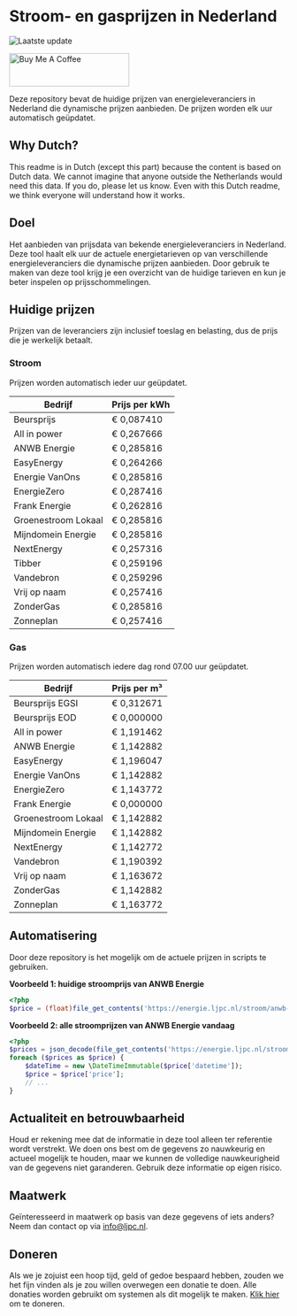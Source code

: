 # Stroom- en gasprijzen in Nederland

![Laatste update](https://img.shields.io/badge/laatste%20update-2024--05--08%2001%3A00%20CET-brightgreen)

<a href="https://www.buymeacoffee.com/Lars-" target="_blank"><img src="https://cdn.buymeacoffee.com/buttons/v2/default-orange.png" alt="Buy Me A Coffee" height="60" style="height: 60px !important;width: 217px !important;" ></a>

Deze repository bevat de huidige prijzen van energieleveranciers in Nederland die dynamische prijzen aanbieden. De prijzen worden elk uur automatisch geüpdatet.

## Why Dutch?

This readme is in Dutch (except this part) because the content is based on Dutch data. We cannot imagine that anyone outside the Netherlands would need this data. If you do, please let us know. Even with this Dutch readme, we think
everyone will understand how it works.

## Doel

Het aanbieden van prijsdata van bekende energieleveranciers in Nederland. Deze tool haalt elk uur de actuele energietarieven op van verschillende energieleveranciers die dynamische prijzen aanbieden. Door gebruik te maken van deze tool
krijg je een overzicht van de huidige tarieven en kun je beter inspelen op prijsschommelingen.

## Huidige prijzen

Prijzen van de leveranciers zijn inclusief toeslag en belasting, dus de prijs die je werkelijk betaalt.

### Stroom

Prijzen worden automatisch ieder uur geüpdatet.

 Bedrijf | Prijs per kWh 
---------|---------------
Beursprijs | € 0,087410
All in power | € 0,267666
ANWB Energie | € 0,285816
EasyEnergy | € 0,264266
Energie VanOns | € 0,285816
EnergieZero | € 0,287416
Frank Energie | € 0,262816
Groenestroom Lokaal | € 0,285816
Mijndomein Energie | € 0,285816
NextEnergy | € 0,257316
Tibber | € 0,259196
Vandebron | € 0,259296
Vrij op naam | € 0,257416
ZonderGas | € 0,285816
Zonneplan | € 0,257416


### Gas

Prijzen worden automatisch iedere dag rond 07.00 uur geüpdatet.

 Bedrijf | Prijs per m³ 
---------|--------------
Beursprijs EGSI | € 0,312671
Beursprijs EOD | € 0,000000
All in power | € 1,191462
ANWB Energie | € 1,142882
EasyEnergy | € 1,196047
Energie VanOns | € 1,142882
EnergieZero | € 1,143772
Frank Energie | € 0,000000
Groenestroom Lokaal | € 1,142882
Mijndomein Energie | € 1,142882
NextEnergy | € 1,142772
Vandebron | € 1,190392
Vrij op naam | € 1,163672
ZonderGas | € 1,142882
Zonneplan | € 1,163772


## Automatisering

Door deze repository is het mogelijk om de actuele prijzen in scripts te gebruiken.

**Voorbeeld 1: huidige stroomprijs van ANWB Energie**

```php
<?php
$price = (float)file_get_contents('https://energie.ljpc.nl/stroom/anwb-energie-nu.txt');

```

**Voorbeeld 2: alle stroomprijzen van ANWB Energie vandaag**

```php
<?php
$prices = json_decode(file_get_contents('https://energie.ljpc.nl/stroom/all-in-power-vandaag.json'),true);
foreach ($prices as $price) {
    $dateTime = new \DateTimeImmutable($price['datetime']);
    $price = $price['price'];
    // ...
}
```

## Actualiteit en betrouwbaarheid

Houd er rekening mee dat de informatie in deze tool alleen ter referentie wordt verstrekt. We doen ons best om de gegevens zo nauwkeurig en actueel mogelijk te houden, maar we kunnen de volledige nauwkeurigheid van de gegevens niet
garanderen. Gebruik deze informatie op eigen risico.

## Maatwerk

Geïnteresseerd in maatwerk op basis van deze gegevens of iets anders? Neem dan contact op
via [info@ljpc.nl](mailto:info@ljpc.nl?subject=Energie%20prijzen).

## Doneren

Als we je zojuist een hoop tijd, geld of gedoe bespaard hebben, zouden we het fijn vinden als je zou willen overwegen een
donatie te doen. Alle donaties worden gebruikt om systemen als dit mogelijk te
maken. [Klik hier](https://www.buymeacoffee.com/Lars-) om te doneren.
